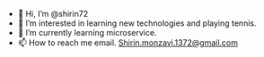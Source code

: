 - 👋 Hi, I’m @shirin72
- 👀 I’m interested in learning new technologies and playing tennis.
- 🌱 I’m currently learning microservice.
- 📫 How to reach me email. Shirin.monzavi.1372@gmail.com

<!---
shirin72/shirin72 is a ✨ special ✨ repository because its `README.md` (this file) appears on your GitHub profile.
You can click the Preview link to take a look at your changes.
--->
